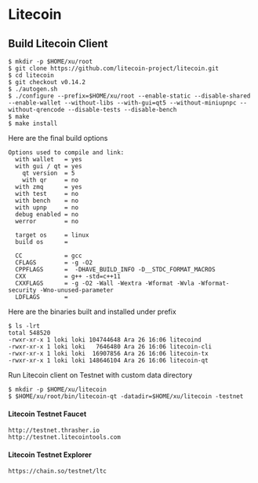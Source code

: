 # Litecoin


## Build Litecoin Client
```shell
$ mkdir -p $HOME/xu/root
$ git clone https://github.com/litecoin-project/litecoin.git
$ cd litecoin
$ git checkout v0.14.2
$ ./autogen.sh
$ ./configure --prefix=$HOME/xu/root --enable-static --disable-shared --enable-wallet --without-libs --with-gui=qt5 --without-miniupnpc --without-qrencode --disable-tests --disable-bench
$ make
$ make install
```

Here are the final build options
```
Options used to compile and link:
  with wallet   = yes
  with gui / qt = yes
    qt version  = 5
    with qr     = no
  with zmq      = yes
  with test     = no
  with bench    = no
  with upnp     = no
  debug enabled = no
  werror        = no

  target os     = linux
  build os      =

  CC            = gcc
  CFLAGS        = -g -O2
  CPPFLAGS      =  -DHAVE_BUILD_INFO -D__STDC_FORMAT_MACROS
  CXX           = g++ -std=c++11
  CXXFLAGS      = -g -O2 -Wall -Wextra -Wformat -Wvla -Wformat-security -Wno-unused-parameter
  LDFLAGS       =
```

Here are the binaries built and installed under prefix
```shell
$ ls -lrt
total 548520
-rwxr-xr-x 1 loki loki 104744648 Ara 26 16:06 litecoind
-rwxr-xr-x 1 loki loki   7646480 Ara 26 16:06 litecoin-cli
-rwxr-xr-x 1 loki loki  16907856 Ara 26 16:06 litecoin-tx
-rwxr-xr-x 1 loki loki 148646104 Ara 26 16:06 litecoin-qt
```

Run Litecoin client on Testnet with custom data directory
```
$ mkdir -p $HOME/xu/litecoin
$ $HOME/xu/root/bin/litecoin-qt -datadir=$HOME/xu/litecoin -testnet
```

#### Litecoin Testnet Faucet
```
http://testnet.thrasher.io
http://testnet.litecointools.com
```

#### Litecoin Testnet Explorer
```
https://chain.so/testnet/ltc
```
